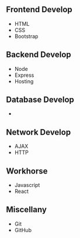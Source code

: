 ## Frontend Develop
- HTML
- CSS
- Bootstrap

## Backend Develop
- Node
- Express
- Hosting

## Database Develop
- 

## Network Develop
- AJAX
- HTTP

## Workhorse
- Javascript
- React

## Miscellany
- Git
- GitHub


